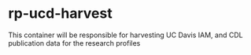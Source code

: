 # rp-ucd-harvest
This container will be responsible for harvesting UC Davis IAM, and CDL publication data for the research profiles
